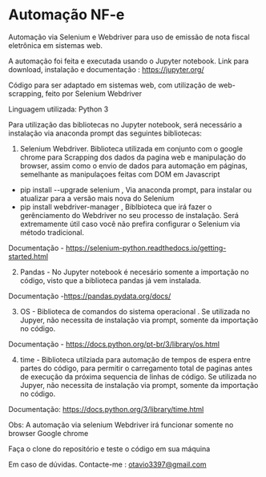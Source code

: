 # Automação NF-e
Automação via Selenium e Webdriver para uso de emissão de nota fiscal eletrônica em sistemas web.

A automação foi feita e executada usando o Jupyter notebook. Link para download, instalação e documentação : https://jupyter.org/

Código para ser adaptado em sistemas web, com utilização de web-scrapping, feito por Selenium Webdriver

Linguagem utilizada: Python 3

Para utilização das bibliotecas no Jupyter notebook, será necessário a instalação via anaconda prompt das seguintes bibliotecas:

1) Selenium Webdriver. Biblioteca utilizada em conjunto com o google chrome para Scrapping dos dados da pagina web e manipulação do browser, assim como o envio de dados para automação em páginas, semelhante as manipulaçoes feitas com DOM em Javascript

- pip install --upgrade selenium , Via anaconda prompt, para instalar ou atualizar para a versão mais nova do Selenium
- pip install webdriver-manager , Biblbioteca que irá fazer o gerênciamento do Webdriver no seu processo de instalação. Será extremamente útil caso você não prefira configurar o Selenium via método tradicional.

Documentação - https://selenium-python.readthedocs.io/getting-started.html

2) Pandas - No Jupyter notebook é necesário somente a importação no código, visto que a biblioteca pandas já vem instalada.

Documentação -https://pandas.pydata.org/docs/

3) OS - Biblioteca de comandos do sistema operacional . Se utilizada no Jupyer, não necessita de instalação via prompt, somente da importação no código.

Documentação - https://docs.python.org/pt-br/3/library/os.html

4) time - Biblioteca utilziada para automação de tempos de espera entre partes do código, para permitir o carregamento total de paginas antes de execução da próxima sequencia de linhas de código. Se utilizada no Jupyer, não necessita de instalação via prompt, somente da importação no código.

Documentação: https://docs.python.org/3/library/time.html


Obs: A automação via selenium Webdriver  irá funcionar somente no browser Google chrome

Faça o clone do repositório e teste o código em sua máquina

Em caso de dúvidas. Contacte-me : otavio3397@gmail.com

 

